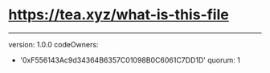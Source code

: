 # https://tea.xyz/what-is-this-file
---
version: 1.0.0
codeOwners:
  - '0xF556143Ac9d34364B6357C01098B0C6061C7DD1D'
quorum: 1
